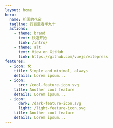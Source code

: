 ```yaml
---
layout: home
hero:
  name: 祖国的花朵
  tagline: 行百里者半九十
  actions:
    - theme: brand
      text: 快速开始
      link: /intro/
    - theme: alt
      text: View on GitHub
      link: https://github.com/vuejs/vitepress
features:
  - icon: 🛠️
    title: Simple and minimal, always
    details: Lorem ipsum...
  - icon:
      src: /cool-feature-icon.svg
    title: Another cool feature
    details: Lorem ipsum...
  - icon:
      dark: /dark-feature-icon.svg
      light: /light-feature-icon.svg
    title: Another cool feature
    details: Lorem ipsum...
---
```

